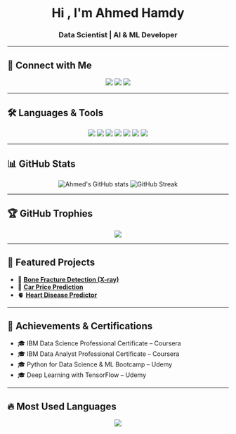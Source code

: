 <h1 align="center">Hi , I'm Ahmed Hamdy</h1>
<h3 align="center"> Data Scientist | AI & ML Developer</h3>

---

## 🔗 Connect with Me
<p align="center">
  <a href="https://www.linkedin.com/in/ahmed-hamdy-4569a8360/"><img src="https://img.shields.io/badge/LinkedIn-0077B5?style=for-the-badge&logo=linkedin&logoColor=white"/></a>
  <a href="mailto:ahmedhamdyabdelaziz094@gmail.com"><img src="https://img.shields.io/badge/Gmail-D14836?style=for-the-badge&logo=gmail&logoColor=white"/></a>
  <a href="https://ahmedhub2005.github.io/"><img src="https://img.shields.io/badge/Portfolio-000000?style=for-the-badge&logo=vercel&logoColor=white"/></a>
</p>

---

## 🛠️ Languages & Tools
<p align="center">
  <img src="https://img.shields.io/badge/Python-3776AB?style=for-the-badge&logo=python&logoColor=white"/>
  <img src="https://img.shields.io/badge/TensorFlow-FF6F00?style=for-the-badge&logo=tensorflow&logoColor=white"/>
  <img src="https://img.shields.io/badge/Scikit--learn-F7931E?style=for-the-badge&logo=scikit-learn&logoColor=white"/>
  <img src="https://img.shields.io/badge/Streamlit-FF4B4B?style=for-the-badge&logo=streamlit&logoColor=white"/>
  <img src="https://img.shields.io/badge/Pandas-150458?style=for-the-badge&logo=pandas&logoColor=white"/>
  <img src="https://img.shields.io/badge/Numpy-013243?style=for-the-badge&logo=numpy&logoColor=white"/>
  <img src="https://img.shields.io/badge/Matplotlib-11557c?style=for-the-badge&logo=plotly&logoColor=white"/>
</p>

---

## 📊 GitHub Stats
<p align="center">
  <img src="https://github-readme-stats.vercel.app/api?username=ahmedhamdy-DS&show_icons=true&theme=radical" alt="Ahmed's GitHub stats" />
  <img src="https://github-readme-streak-stats.herokuapp.com/?user=ahmedhamdy-DS&theme=radical" alt="GitHub Streak" />
</p>

---

## 🏆 GitHub Trophies
<p align="center">
  <img src="https://github-profile-trophy.vercel.app/?username=ahmedhamdy-DS&theme=radical&no-frame=true&row=1&column=6"/>
</p>

---

## 📂 Featured Projects
- 🩻 [**Bone Fracture Detection (X-ray)**](https://bone-fracture-detector-gtt6dngi9pmnwnbdhiwczc.streamlit.app/)  
- 🚗 [**Car Price Prediction**](https://cars-prices-prediction-6espnifeffcun84xtatkok.streamlit.app/)  
- 🫀 [**Heart Disease Predictor**](https://heart-disease-predictor-yngxppabnp7hbm6xynwbcs.streamlit.app/)  

---

## 📜 Achievements & Certifications
- 🎓 IBM Data Science Professional Certificate – Coursera  
- 🎓 IBM Data Analyst Professional Certificate – Coursera  
- 🎓 Python for Data Science & ML Bootcamp – Udemy  
- 🎓 Deep Learning with TensorFlow – Udemy  

---

## 🔥 Most Used Languages
<p align="center">
  <img src="https://github-readme-stats.vercel.app/api/top-langs/?username=ahmedhamdy-DS&layout=compact&theme=radical"/>
</p>
